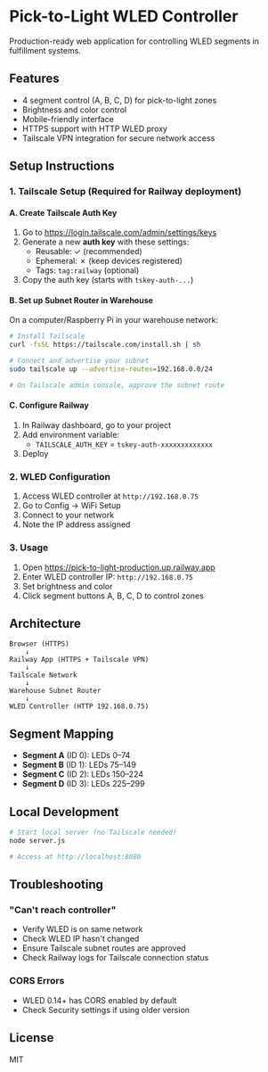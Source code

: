 # Pick-to-Light WLED Controller

Production-ready web application for controlling WLED segments in fulfillment systems.

## Features

- 4 segment control (A, B, C, D) for pick-to-light zones
- Brightness and color control
- Mobile-friendly interface
- HTTPS support with HTTP WLED proxy
- Tailscale VPN integration for secure network access

## Setup Instructions

### 1. Tailscale Setup (Required for Railway deployment)

#### A. Create Tailscale Auth Key
1. Go to https://login.tailscale.com/admin/settings/keys
2. Generate a new **auth key** with these settings:
   - Reusable: ✓ (recommended)
   - Ephemeral: ✗ (keep devices registered)
   - Tags: `tag:railway` (optional)
3. Copy the auth key (starts with `tskey-auth-...`)

#### B. Set up Subnet Router in Warehouse
On a computer/Raspberry Pi in your warehouse network:

```bash
# Install Tailscale
curl -fsSL https://tailscale.com/install.sh | sh

# Connect and advertise your subnet
sudo tailscale up --advertise-routes=192.168.0.0/24

# On Tailscale admin console, approve the subnet route
```

#### C. Configure Railway
1. In Railway dashboard, go to your project
2. Add environment variable:
   - `TAILSCALE_AUTH_KEY` = `tskey-auth-xxxxxxxxxxxxx`
3. Deploy

### 2. WLED Configuration

1. Access WLED controller at `http://192.168.0.75`
2. Go to Config → WiFi Setup
3. Connect to your network
4. Note the IP address assigned

### 3. Usage

1. Open https://pick-to-light-production.up.railway.app
2. Enter WLED controller IP: `http://192.168.0.75`
3. Set brightness and color
4. Click segment buttons A, B, C, D to control zones

## Architecture

```
Browser (HTTPS)
    ↓
Railway App (HTTPS + Tailscale VPN)
    ↓
Tailscale Network
    ↓
Warehouse Subnet Router
    ↓
WLED Controller (HTTP 192.168.0.75)
```

## Segment Mapping

- **Segment A** (ID 0): LEDs 0–74
- **Segment B** (ID 1): LEDs 75–149
- **Segment C** (ID 2): LEDs 150–224
- **Segment D** (ID 3): LEDs 225–299

## Local Development

```bash
# Start local server (no Tailscale needed)
node server.js

# Access at http://localhost:8080
```

## Troubleshooting

### "Can't reach controller"
- Verify WLED is on same network
- Check WLED IP hasn't changed
- Ensure Tailscale subnet routes are approved
- Check Railway logs for Tailscale connection status

### CORS Errors
- WLED 0.14+ has CORS enabled by default
- Check Security settings if using older version

## License

MIT
